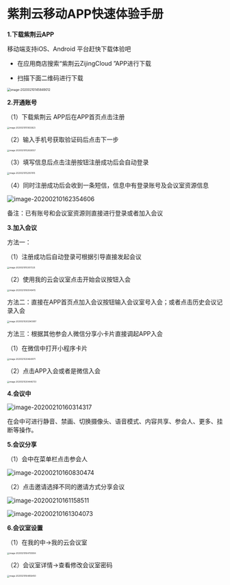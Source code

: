 # 紫荆云移动APP快速体验手册

**1.下载紫荆云APP**

移动端支持iOS、Android 平台赶快下载体验吧

- 在应用商店搜索“紫荆云ZijingCloud ”APP进行下载

- 扫描下面二维码进行下载

<img src="../_image/App/image-20200210145849012.png" alt="image-20200210145849012" style="zoom:50%;" />

**2.开通账号**

（1）下载紫荆云 APP后在APP首页点击注册

<img src="../_image/App/image-20200210151833823.png" alt="image-20200210151833823" style="zoom: 33%;" />

（2）输入手机号获取验证码后点击下一步

<img src="../_image/App/image-20200210152826557.png" alt="image-20200210152826557" style="zoom:33%;" />

（3）填写信息后点击注册按钮注册成功后会自动登录

<img src="../_image/App/image-20200210152957815.png" alt="image-20200210152957815" style="zoom:33%;" />



（4）同时注册成功后会收到一条短信，信息中有登录账号及会议室资源信息

![image-20200210162354606](../_image/App/image-20200210162354606.png)

备注：已有账号和会议室资源则直接进行登录或者加入会议

**3.加入会议**

方法一：

（1）注册成功后自动登录可根据引导直接发起会议

<img src="../_image/App/image-20200210153517225.png" alt="image-20200210153517225" style="zoom:33%;" />

（2）使用我的云会议室点击开始会议按钮入会

<img src="../_image/App/image-20200210160048415.png" alt="image-20200210160048415" style="zoom:33%;" />

方法二：直接在APP首页点加入会议按钮输入会议室号入会；或者点击历史会议记录入会

<img src="../_image/App/image-20200210202943907.png" alt="image-20200210202943907" style="zoom:33%;" />

方法三：根据其他参会人微信分享小卡片直接调起APP入会

（1）在微信中打开小程序卡片

<img src="../_image/App/image-20200210204649171.png" alt="image-20200210204649171" style="zoom:33%;" />

（2）点击APP入会或者是微信入会

<img src="../_image/App/image-20200210204446733.png" alt="image-20200210204446733" style="zoom:33%;" />

**4.会议中**

![image-20200210160314317](../_image/App/image-20200210160314317.png)

在会中可进行静音、禁画、切换摄像头、语音模式、内容共享、参会人、更多、挂断等操作。

**5.会议分享**

（1）会中在菜单栏点击参会人

![image-20200210160830474](../_image/App/image-20200210160830474.png)

（2）点击邀请选择不同的邀请方式分享会议

![image-20200210161158511](../_image/App/image-20200210161158511.png)

![image-20200210161304073](../_image/App/image-20200210161304073.png)

**6.会议室设置**

（1）在我的中→我的云会议室

<img src="../_image/App/image-20200210164750904.png" alt="image-20200210164750904" style="zoom:33%;" />

（2）会议室详情→查看修改会议室密码

<img src="../_image/App/image-20200210164856450.png" alt="image-20200210164856450" style="zoom:33%;" />

